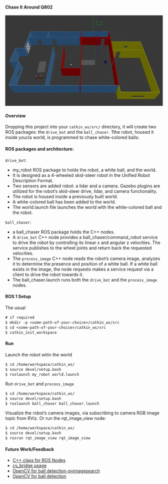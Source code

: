 #### Chase It Around Q802

![](q802_world.png)

#### Overview 
Dropping this project into your `catkin_ws/src/` directory, it will create two 
ROS packages: the `drive_bot` and the `ball_chaser`.  Tthe robot, housed it 
inside your/a world, is programmed to chase white-colored balls:

#### ROS packages and architecture:

`drive_bot`:
- my_robot ROS package to holds the robot, a white ball, and the world.
- It is designed as a 4-wheeled skid-steer robot in the Unified Robot Description Format. 
- Two sensors are added robot: a lidar and a camera. Gazebo plugins are utilized for the
robot’s skid-steer drive, lidar, and camera functionality.
- The robot is housed inside a previously built world.
- A white-colored ball has been added to the world. 
- The world.launch file launches the world with the white-colored ball and the robot.

`ball_chaser`:
- a ball_chaser ROS package holds the C++ nodes.
- A `drive_bot` C++ node provides a ball_chaser/command_robot service to drive the 
robot by controlling its linear x and angular z velocities. The service publishes
to the wheel joints and return back the requested velocities.
- The `process_image` C++ node reads the robot’s camera image, analyzes it to determine
the presence and position of a white ball. If a white ball exists in the image, the node
requests makes a service request via a client to drive the robot towards it.
- The ball_chaser.launch runs both the `drive_bot` and the `process_image` nodes.

#### ROS 1 Setup

The usual
```
# if required
$ mkdir -p <some-path-of-your-choice>/catkin_ws/src
$ cd <some-path-of-your-choice>/catkin_ws/src
$ catkin_init_workspace
```

#### Run

Launch the robot witin the world
```
$ cd /home/workspace/catkin_ws/
$ source devel/setup.bash
$ roslaunch my_robot world.launch
```

Run `drive_bot` and `process_image`
```
$ cd /home/workspace/catkin_ws/
$ source devel/setup.bash
$ roslaunch ball_chaser ball_chaser.launch
```

Visualize the robot’s camera images, via subscribing to camera RGB image topic from RViz. 
Or run the rqt_image_view node: 
```
$ cd /home/workspace/catkin_ws/
$ source devel/setup.bash
$ rosrun rqt_image_view rqt_image_view  
```

#### Future Work/Feedback

- [C++ class for ROS Nodes](https://github.com/wsnewman/ros_class/tree/master/example_ros_class)
- [cv_bridge usage](http://wiki.ros.org/cv_bridge/Tutorials/UsingCvBridgeToConvertBetweenROSImagesAndOpenCVImages)
- [OpenCV for ball detection-pyimagesearch](https://www.pyimagesearch.com/2015/09/14/ball-tracking-with-opencv/)
- [OpenCV for ball detection](http://profs.scienze.univr.it/~bloisi/tutorial/balldetection.html)
